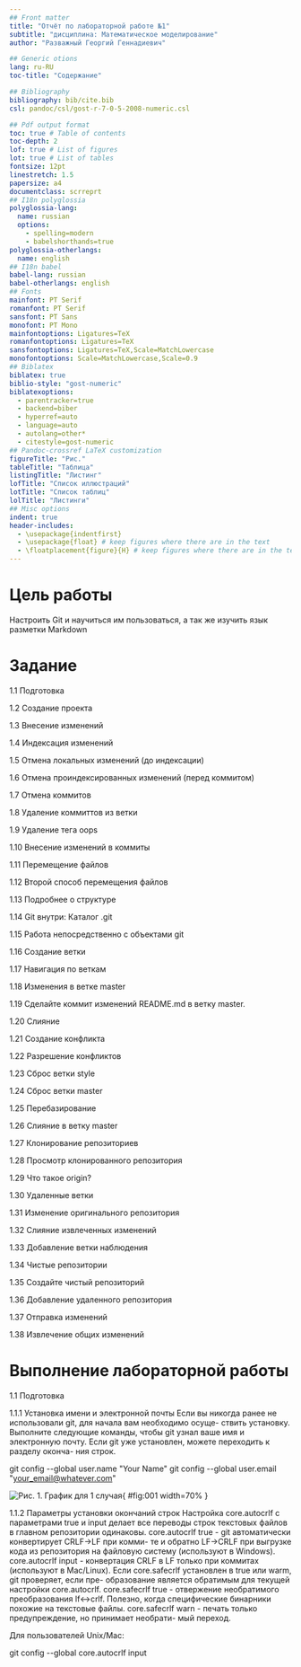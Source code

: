 ```yaml
---
## Front matter
title: "Отчёт по лабораторной работе №1"
subtitle: "дисциплина: Математическое моделирование"
author: "Разважный Георгий Геннадиевич"

## Generic otions
lang: ru-RU
toc-title: "Содержание"

## Bibliography
bibliography: bib/cite.bib
csl: pandoc/csl/gost-r-7-0-5-2008-numeric.csl

## Pdf output format
toc: true # Table of contents
toc-depth: 2
lof: true # List of figures
lot: true # List of tables
fontsize: 12pt
linestretch: 1.5
papersize: a4
documentclass: scrreprt
## I18n polyglossia
polyglossia-lang:
  name: russian
  options:
	- spelling=modern
	- babelshorthands=true
polyglossia-otherlangs:
  name: english
## I18n babel
babel-lang: russian
babel-otherlangs: english
## Fonts
mainfont: PT Serif
romanfont: PT Serif
sansfont: PT Sans
monofont: PT Mono
mainfontoptions: Ligatures=TeX
romanfontoptions: Ligatures=TeX
sansfontoptions: Ligatures=TeX,Scale=MatchLowercase
monofontoptions: Scale=MatchLowercase,Scale=0.9
## Biblatex
biblatex: true
biblio-style: "gost-numeric"
biblatexoptions:
  - parentracker=true
  - backend=biber
  - hyperref=auto
  - language=auto
  - autolang=other*
  - citestyle=gost-numeric
## Pandoc-crossref LaTeX customization
figureTitle: "Рис."
tableTitle: "Таблица"
listingTitle: "Листинг"
lofTitle: "Список иллюстраций"
lotTitle: "Список таблиц"
lolTitle: "Листинги"
## Misc options
indent: true
header-includes:
  - \usepackage{indentfirst}
  - \usepackage{float} # keep figures where there are in the text
  - \floatplacement{figure}{H} # keep figures where there are in the text
---
```


# Цель работы

Настроить Git и научиться им пользоваться, 
а так же изучить язык разметки Markdown

# Задание

 1.1 Подготовка
 
 1.2 Создание проекта
 
 1.3 Внесение изменений
 
 1.4 Индексация изменений
 
 1.5 Отмена локальных изменений (до индексации)
 
 1.6 Отмена проиндексированных изменений (перед коммитом)
 
 1.7 Отмена коммитов
 
 1.8 Удаление коммиттов из ветки
 
 1.9 Удаление тега oops
 
 1.10 Внесение изменений в коммиты
 
 1.11 Перемещение файлов
 
 1.12 Второй способ перемещения файлов
 
 1.13 Подробнее о структуре
 
 1.14 Git внутри: Каталог .git
 
 1.15 Работа непосредственно с объектами git
 
 1.16 Создание ветки
 
 1.17 Навигация по веткам
 
 1.18 Изменения в ветке master
 
 1.19 Сделайте коммит изменений README.md в ветку master.
 
 1.20 Слияние
 
 1.21 Создание конфликта
 
 1.22 Разрешение конфликтов
 
 1.23 Сброс ветки style
 
 1.24 Сброс ветки master
 
 1.25 Перебазирование
 
 1.26 Слияние в ветку master

 1.27 Клонирование репозиториев
 
 1.28 Просмотр клонированного репозитория
 
 1.29 Что такое origin?
 
 1.30 Удаленные ветки
 
 1.31 Изменение оригинального репозитория
 
 1.32 Слияние извлеченных изменений

1.33 Добавление ветки наблюдения

1.34 Чистые репозитории

1.35 Создайте чистый репозиторий

1.36 Добавление удаленного репозитория

1.37 Отправка изменений

1.38 Извлечение общих изменений

# Выполнение лабораторной работы

1.1 Подготовка


1.1.1 Установка имени и электронной почты
Если вы никогда ранее не использовали git, для начала вам необходимо осуще-
ствить установку. Выполните следующие команды, чтобы git узнал ваше имя и
электронную почту. Если git уже установлен, можете переходить к разделу оконча-
ния строк.

git config --global user.name "Your Name"
git config --global user.email "your_email@whatever.com"

![Рис. 1. График для 1 случая](image/1.png){ #fig:001 width=70% }


1.1.2 Параметры установки окончаний строк
Настройка core.autocrlf с параметрами true и input делает все переводы
строк текстовых файлов в главном репозитории одинаковы.
core.autocrlf true - git автоматически конвертирует CRLF->LF при комми-
те и обратно LF->CRLF при выгрузке кода из репозитория на файловую систему
(используют в Windows). core.autocrlf input - конвертация CRLF в LF только
при коммитах (используют в Mac/Linux).
Если core.safecrlf установлен в true или warm, git проверяет, если пре-
образование является обратимым для текущей настройки core.autocrlf.
core.safecrlf true - отвержение необратимого преобразования lf<->crlf.
Полезно, когда специфические бинарники похожие на текстовые файлы.
core.safecrlf warn - печать только предупреждение, но принимает необрати-
мый переход.

Для пользователей Unix/Mac:

git config --global core.autocrlf input